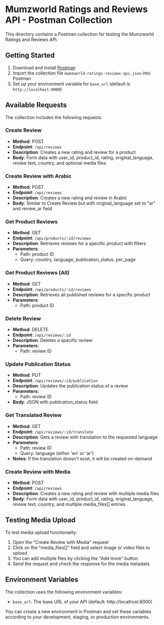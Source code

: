 # Mumzworld Ratings and Reviews API - Postman Collection

This directory contains a Postman collection for testing the Mumzworld Ratings and Reviews API.

## Getting Started

1. Download and install [Postman](https://www.postman.com/downloads/)
2. Import the collection file `mumzworld-ratings-reviews-api.json` into Postman
3. Set up your environment variable for `base_url` (default is `http://localhost:8000`)

## Available Requests

The collection includes the following requests:

### Create Review
- **Method**: POST
- **Endpoint**: `/api/reviews`
- **Description**: Creates a new rating and review for a product
- **Body**: Form data with user_id, product_id, rating, original_language, review text, country, and optional media files

### Create Review with Arabic
- **Method**: POST
- **Endpoint**: `/api/reviews`
- **Description**: Creates a new rating and review in Arabic
- **Body**: Similar to Create Review but with original_language set to "ar" and review_ar field

### Get Product Reviews
- **Method**: GET
- **Endpoint**: `/api/products/:id/reviews`
- **Description**: Retrieves reviews for a specific product with filters
- **Parameters**: 
  - Path: product ID
  - Query: country, language, publication_status, per_page

### Get Product Reviews (All)
- **Method**: GET
- **Endpoint**: `/api/products/:id/reviews`
- **Description**: Retrieves all published reviews for a specific product
- **Parameters**: 
  - Path: product ID

### Delete Review
- **Method**: DELETE
- **Endpoint**: `/api/reviews/:id`
- **Description**: Deletes a specific review
- **Parameters**: 
  - Path: review ID

### Update Publication Status
- **Method**: PUT
- **Endpoint**: `/api/reviews/:id/publication`
- **Description**: Updates the publication status of a review
- **Parameters**: 
  - Path: review ID
- **Body**: JSON with publication_status field

### Get Translated Review
- **Method**: GET
- **Endpoint**: `/api/reviews/:id/translate`
- **Description**: Gets a review with translation to the requested language
- **Parameters**: 
  - Path: review ID
  - Query: language (either 'en' or 'ar')
- **Notes**: If the translation doesn't exist, it will be created on-demand

### Create Review with Media
- **Method**: POST
- **Endpoint**: `/api/reviews`
- **Description**: Creates a new rating and review with multiple media files
- **Body**: Form data with user_id, product_id, rating, original_language, review text, country, and multiple media_files[] entries

## Testing Media Upload

To test media upload functionality:

1. Open the "Create Review with Media" request
2. Click on the "media_files[]" field and select image or video files to upload
3. You can add multiple files by clicking the "Add more" button
4. Send the request and check the response for the media metadata

## Environment Variables

The collection uses the following environment variables:

- `base_url`: The base URL of your API (default: http://localhost:8000)

You can create a new environment in Postman and set these variables according to your development, staging, or production environments. 